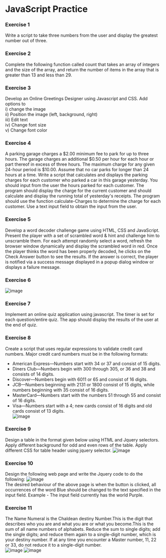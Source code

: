 # JavaScript Practice

### Exercise 1
Write a script to take three numbers from the user and display the greatest number out of three.

### Exercise 2
Complete the following function called count that takes an array of integers and the size of the array, and return the number of items in the array that is greater than 13 and less than 29.

### Exercise 3
Develop an Online Greetings Designer using Javascript and CSS. Add options to  
i) change the image  
ii) Position the image (left, background, right)  
iii) Edit text  
iv) Change font size  
v) Change font color

### Exercise 4
A parking garage charges a $2.00 minimum fee to park for up to three hours. The garage charges an additional $0.50 per hour for each hour or part thereof in excess of three hours. The maximum charge for any given 24-hour period is $10.00. Assume that no car parks for longer than 24 hours at a time. Write a script that calculates and displays the parking charges for each customer who parked a car in this garage yesterday. You should input from the user the hours parked for each customer. The program should display the charge for the current customer and should calculate and display the running total of yesterday's receipts. The program should use the function calculate-Charges to determine the charge for each customer. Use a text input field to obtain the input from the user.

### Exercise 5
Develop a word decoder challenge game using HTML, CSS and JavaScript. Present the player with a set of scrambled word & hint and challenge him to unscramble them. For each attempt randomly select a word, refresh the browser window dynamically and display the scrambled word in red. Once the player thinks the word has been properly decoded, he clicks on the Check Answer button to see the results. If the answer is correct, the player is notified via a success message displayed in a popup dialog window or displays a failure message.

### Exercise 6
![image](https://user-images.githubusercontent.com/81374415/135521303-f4207786-6253-4365-a694-9c0fcaa7e657.png)


### Exercise 7
Implement an online quiz application using javascript. The timer is set for each question/entire quiz. The app should display the results of the user at the end of quiz.

### Exercise 8
Create a script that uses regular expressions to validate credit card numbers. Major credit card numbers must be in the following formats:
- American Express—Numbers start with 34 or 37 and consist of 15 digits.
- Diners Club—Numbers begin with 300 through 305, or 36 and 38 and consists of 14 digits.
- Discover—Numbers begin with 6011 or 65 and consist of 16 digits.
- JCB—Numbers beginning with 2131 or 1800 consist of 15 digits, while numbers beginning with 35 consist of 16 digits.
- MasterCard—Numbers start with the numbers 51 through 55 and consist of 16 digits.
- Visa—Numbers start with a 4; new cards consist of 16 digits and old cards consist of 13 digits.  
![image](https://user-images.githubusercontent.com/81374415/135522583-fd115005-b426-4224-a47f-44397937941a.png)


### Exercise 9
Design a table in the format given below using HTML and Jquery selectors. Apply different background for odd and even rows of the table. Apply different CSS for table header using jquery selector.
![image](https://user-images.githubusercontent.com/81374415/135522676-000eed5d-544d-44ac-ba3b-bdedede462f4.png)


### Exercise 10
Design the following web page and write the Jquery code to do the following:
![image](https://user-images.githubusercontent.com/81374415/135523062-f2eaf6ed-5efc-4b41-b2d5-d8e0c453ba54.png)  
The desired behaviour of the above page is when the button is clicked, all occurrences of the word Blue should be changed to the text specified in the input field. Example - The input field currently has the world Purple.

### Exercise 11
The Name Numeral is the Chaldean destiny Number.This is the digit that describes who you are and what you are or what you become.This is the sum of all name numbers of alphabets. Reduce the sum to single digits; add the single digits; and reduce them again to a single-digit number, which is your destiny number. If at any time you encounter a Master number, 11, 22 or 33, do not reduce it to a single-digit number.  
![image](https://user-images.githubusercontent.com/81374415/135523699-e86fb978-d199-4262-b273-d9a48ded7f27.png)
![image](https://user-images.githubusercontent.com/81374415/135523989-f63b4f3b-03f3-470c-8053-e2d58259e6d2.png)
